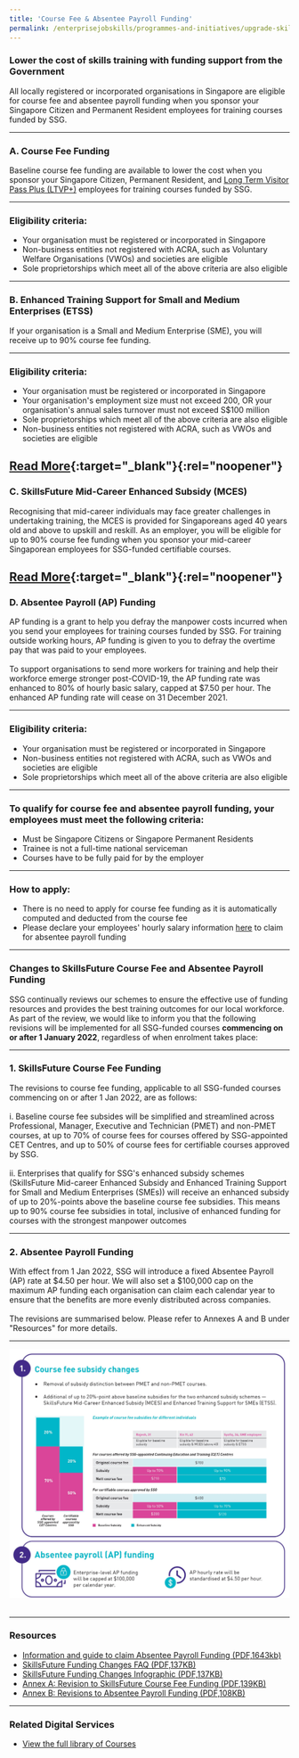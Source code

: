 ```yaml
---
title: 'Course Fee & Absentee Payroll Funding'
permalink: /enterprisejobskills/programmes-and-initiatives/upgrade-skills/course-fee-absentee-payroll-funding/
---
```


### Lower the cost of skills training with funding support from the Government

All locally registered or incorporated organisations in Singapore are eligible for course fee and absentee payroll funding when you sponsor your Singapore Citizen and Permanent Resident employees for training courses funded by SSG.

---

### A. Course Fee Funding

Baseline course fee funding are available to lower the cost when you sponsor your Singapore Citizen, Permanent Resident, and <a href="https://www.ssg.gov.sg/content/terms-and-conditions-for-individuals/enterprises-ssg-circular_rpd_2021_2_extension-of-funding-support-to-long-term-visit-pass-plus_ltvp-_holders.pdf" target="_blank" rel="noopener">Long Term Visitor Pass Plus (LTVP+)</a> employees for training courses funded by SSG.

---

### Eligibility criteria:

<ul><li> Your organisation must be registered or incorporated in Singapore</li><li>Non-business entities not registered with ACRA, such as Voluntary Welfare Organisations (VWOs) and societies are eligible</li><li>Sole proprietorships which meet all of the above criteria are also eligible</li></ul>

---

### B. Enhanced Training Support for Small and Medium Enterprises (ETSS)

If your organisation is a Small and Medium Enterprise (SME), you will receive up to 90% course fee funding.

---

### Eligibility criteria:

<ul><li> Your organisation must be registered or incorporated in Singapore</li><li>Your organisation's employment size must not exceed 200, OR your organisation's annual sales turnover must not exceed S$100 million</li><li>Sole proprietorships which meet all of the above criteria are also eligible</li><li>Non-business entities not registered with ACRA, such as VWOs and societies are eligible</li></ul>

[Read More](https://www.ssg.gov.sg/programmes-and-initiatives/training/enhanced-training-support-for-smes.html){:target="_blank"}{:rel="noopener"}
---

### C. SkillsFuture Mid-Career Enhanced Subsidy (MCES)

Recognising that mid-career individuals may face greater challenges in undertaking training, the MCES is provided for Singaporeans aged 40 years old and above to upskill and reskill. As an employer, you will be eligible for up to 90% course fee funding when you sponsor your mid-career Singaporean employees for SSG-funded certifiable courses.

[Read More](https://www.skillsfuture.gov.sg/enhancedsubsidy){:target="_blank"}{:rel="noopener"}
---

### D. Absentee Payroll (AP) Funding

AP funding is a grant to help you defray the manpower costs incurred when you send your employees for training courses funded by SSG. For training outside working hours, AP funding is given to you to defray the overtime pay that was paid to your employees.<br><br>To support organisations to send more workers for training and help their workforce emerge stronger post-COVID-19, the AP funding rate was enhanced to 80% of hourly basic salary, capped at $7.50 per hour. The enhanced AP funding rate will cease on 31 December 2021.

---

### Eligibility criteria:

<ul><li> Your organisation must be registered or incorporated in Singapore</li><li>Non-business entities not registered with ACRA, such as VWOs and societies are eligible</li><li>Sole proprietorships which meet all of the above criteria are also eligible</li></ul>

---

### To qualify for course fee and absentee payroll funding, your employees must meet the following criteria:

<ul><li> Must be Singapore Citizens or Singapore Permanent Residents</li><li>Trainee is not a full-time national serviceman</li><li>Courses have to be fully paid for by the employer</li></ul>

---

### How to apply:

<ul><li> There is no need to apply for course fee funding as it is automatically computed and deducted from the course fee</li><li>Please declare your employees' hourly salary information <a href="https://sfec.enterprisejobskills.gov.sg/Callbackhandler/Prelogin.aspx" target="_blank" rel="noopener">here</a> to claim for absentee payroll funding</li></ul>

---

### Changes to SkillsFuture Course Fee and Absentee Payroll Funding

SSG continually reviews our schemes to ensure the effective use of funding resources and provides the best training outcomes for our local workforce. As part of the review, we would like to inform you that the following revisions will be implemented for all SSG-funded courses **commencing on or after 1 January 2022**, regardless of when enrolment takes place:

---

### 1. SkillsFuture Course Fee Funding

The revisions to course fee funding, applicable to all SSG-funded courses commencing on or after 1 Jan 2022, are as follows:<br><br>i. Baseline course fee subsides will be simplified and streamlined across Professional, Manager, Executive and Technician (PMET) and non-PMET courses, at up to 70% of course fees for courses offered by SSG-appointed CET Centres, and up to 50% of course fees for certifiable courses approved by SSG.<br><br>ii. Enterprises that qualify for SSG's enhanced subsidy schemes (SkillsFuture Mid-career Enhanced Subsidy and Enhanced Training Support for Small and Medium Enterprises (SMEs)) will receive an enhanced subsidy of up to 20%-points above the baseline course fee subsidies. This means up to 90% course fee subsidies in total, inclusive of enhanced funding for courses with the strongest manpower outcomes

---

### 2. Absentee Payroll Funding

With effect from 1 Jan 2022, SSG will introduce a fixed Absentee Payroll (AP) rate at $4.50 per hour. We will also set a $100,000 cap on the maximum AP funding each organisation can claim each calendar year to ensure that the benefits are more evenly distributed across companies.<br><br>The revisions are summarised below. Please refer to Annexes A and B under "Resources" for more details.

---

<img src="/images/epjs/programmes-and-initiatives/upgrade-skills/SSG_Funding Measures Infographics_Final_Cropped.jpg" aria-hidden="true">

<img src="" aria-hidden="true">

<img src="" aria-hidden="true">

<img src="" aria-hidden="true">

---

### Resources

<ul><li> <a href="/images/epjs/programmes-and-initiatives/upgrade-skills/TGS_CM_Absentee%20Payroll%20Onboarding%20Guide_v18.0.pdf">Information and guide to claim Absentee Payroll Funding (PDF,1643kb)</a></li><li><a href="/images/epjs/programmes-and-initiatives/upgrade-skills/SkillsFuture%20Funding%20Changes%20FAQ.pdf">SkillsFuture Funding Changes FAQ (PDF,137KB)</a></li><li><a href="/images/epjs/programmes-and-initiatives/upgrade-skills/SkillsFuture%20Funding%20Changes%20Infographic.pdf">SkillsFuture Funding Changes Infographic (PDF,137KB)</a></li><li><a href="/images/epjs/programmes-and-initiatives/upgrade-skills/AnnexA_Revisions%20to%20Course%20Fee%20Funding.pdf">Annex A: Revision to SkillsFuture Course Fee Funding (PDF,139KB)</a></li><li><a href="/images/epjs/programmes-and-initiatives/upgrade-skills/AnnexB_Revisions%20to%20Absentee%20Payroll%20Funding.pdf">Annex B: Revisions to Absentee Payroll Funding (PDF,108KB)</a></li></ul>

---

### Related Digital Services

<ul><li> <a href="https://courses.enterprisejobskills.gov.sg/Course_Internet/" target="_blank" rel="noopener">View the full library of Courses</a></li></ul>

<script src="/jquery/resize-tables.js"></script>
